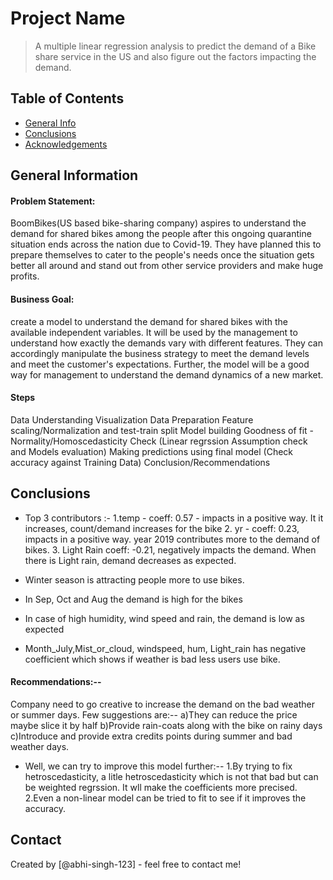 # Project Name
> A multiple linear regression analysis to predict the demand of a Bike share service in the US and also figure out the factors impacting the demand.


## Table of Contents
* [General Info](#general-information)
* [Conclusions](#conclusions)
* [Acknowledgements](#acknowledgements)

<!-- You can include any other section that is pertinent to your problem -->

## General Information

#### Problem Statement:
BoomBikes(US based bike-sharing company) aspires to understand the demand for shared bikes among the people after this ongoing quarantine situation ends across the nation due to Covid-19. They have planned this to prepare themselves to cater to the people's needs once the situation gets better all around and stand out from other service providers and make huge profits.

#### Business Goal:
create a model to understand the demand for shared bikes with the available independent variables. It will be used by the management to understand how exactly the demands vary with different features. They can accordingly manipulate the business strategy to meet the demand levels and meet the customer's expectations. Further, the model will be a good way for management to understand the demand dynamics of a new market.

#### Steps
Data Understanding
Visualization
Data Preparation
Feature scaling/Normalization and test-train split
Model building
Goodness of fit - Normality/Homoscedasticity Check (Linear regrssion Assumption check and Models evaluation)
Making predictions using final model (Check accuracy against Training Data)
Conclusion/Recommendations

<!-- You don't have to answer all the questions - just the ones relevant to your project. -->

## Conclusions

-  Top 3 contributors :- 
    1.temp - coeff: 0.57 - impacts in a positive way. It it increases, count/demand increases for the bike
    2. yr - coeff: 0.23,  impacts in a positive way. year 2019 contributes more to the demand of bikes.
    3. Light Rain coeff:  -0.21, negatively impacts the demand. When there is Light rain, demand decreases as expected.

-  Winter season is attracting people more to use bikes.
-  In Sep, Oct and Aug the demand is high for the bikes
-  In case of high humidity, wind speed and rain, the demand is low as expected
- Month_July,Mist_or_cloud, windspeed, hum, Light_rain has negative coefficient which shows if weather is bad less users use bike.

#### Recommendations:--
Company need to go creative to increase the demand on the bad weather or summer days. Few suggestions are:--
   a)They can reduce the price maybe slice it by half
   b)Provide rain-coats along with the bike on rainy days
   c)Introduce and provide extra credits points during summer and bad weather days.
   
- Well, we can try to improve this model further:--
  1.By trying to fix hetroscedasticity, a litle hetroscedasticity which is not that bad but can be weighted regrssion. It wll make the coefficients more  precised.
  2.Even a non-linear model can be tried to fit to see if it improves the accuracy.



## Contact
Created by [@abhi-singh-123] - feel free to contact me!

